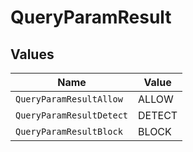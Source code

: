 # QueryParamResult


## Values

| Name                     | Value                    |
| ------------------------ | ------------------------ |
| `QueryParamResultAllow`  | ALLOW                    |
| `QueryParamResultDetect` | DETECT                   |
| `QueryParamResultBlock`  | BLOCK                    |